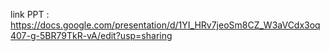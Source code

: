 link PPT : https://docs.google.com/presentation/d/1YI_HRv7jeoSm8CZ_W3aVCdx3oq407-g-5BR79TkR-vA/edit?usp=sharing
